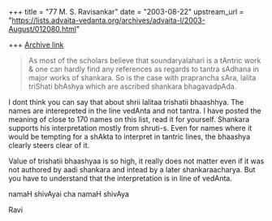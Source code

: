 +++
title = "77 M. S. Ravisankar"
date = "2003-08-22"
upstream_url = "https://lists.advaita-vedanta.org/archives/advaita-l/2003-August/012080.html"

+++
[Archive link](https://lists.advaita-vedanta.org/archives/advaita-l/2003-August/012080.html)

>
> As most of the scholars believe that soundaryalahari is a tAntric work &
> one can hardly find any references as regards to tantra sAdhana in major
> works of shankara.  So is the case with praprancha sAra, lalita triShati
> bhAshya which are ascribed shankara bhagavadpAda.
>

I dont think you can say that about shrii lalitaa trishatii bhaashhya. The
names are interepreted in the line vedAnta and not tantra. I have posted the
meaning of close to 170 names on this list, read it for yourself. Shankara
supports his interpretation mostly from shruti-s. Even for names where it
would be tempting for a shAkta to interpret in tantric lines, the bhaashya
clearly steers clear of it.

Value of trishatii bhaashyaa is so high, it really does not matter even if
it was not authored by aadi shankara and intead by a later shankaraacharya.
But you have to understand that the interpretation is in line of vedAnta.

namaH shivAyai cha namaH shivAya


Ravi


